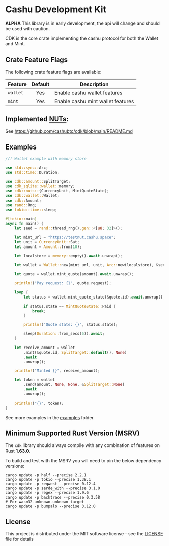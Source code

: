 
# Cashu Development Kit

**ALPHA** This library is in early development, the api will change and should be used with caution.

CDK is the core crate implementing the cashu protocol for both the Wallet and Mint.

## Crate Feature Flags

The following crate feature flags are available:

| Feature     | Default | Description                        |
|-------------|:-------:|------------------------------------|
| `wallet`    |   Yes   | Enable cashu wallet features       |
| `mint`      |   Yes   | Enable cashu mint wallet features  |

## Implemented [NUTs](https://github.com/cashubtc/nuts/):

See <https://github.com/cashubtc/cdk/blob/main/README.md>

## Examples

```rust
//! Wallet example with memory store

use std::sync::Arc;
use std::time::Duration;

use cdk::amount::SplitTarget;
use cdk_sqlite::wallet::memory;
use cdk::nuts::{CurrencyUnit, MintQuoteState};
use cdk::wallet::Wallet;
use cdk::Amount;
use rand::Rng;
use tokio::time::sleep;

#[tokio::main]
async fn main() {
    let seed = rand::thread_rng().gen::<[u8; 32]>();

    let mint_url = "https://testnut.cashu.space";
    let unit = CurrencyUnit::Sat;
    let amount = Amount::from(10);

    let localstore = memory::empty().await.unwrap();

    let wallet = Wallet::new(mint_url, unit, Arc::new(localstore), &seed, None, None);

    let quote = wallet.mint_quote(amount).await.unwrap();

    println!("Pay request: {}", quote.request);

    loop {
        let status = wallet.mint_quote_state(&quote.id).await.unwrap();

        if status.state == MintQuoteState::Paid {
            break;
        }

        println!("Quote state: {}", status.state);

        sleep(Duration::from_secs(5)).await;
    }

    let receive_amount = wallet
        .mint(&quote.id, SplitTarget::default(), None)
        .await
        .unwrap();

    println!("Minted {}", receive_amount);

    let token = wallet
        .send(amount, None, None, &SplitTarget::None)
        .await
        .unwrap();

    println!("{}", token);
}

```

See more examples in the [examples](./examples) folder.

## Minimum Supported Rust Version (MSRV)

The `cdk` library should always compile with any combination of features on Rust **1.63.0**.

To build and test with the MSRV you will need to pin the below dependency versions:

```shell
cargo update -p half --precise 2.2.1
cargo update -p tokio --precise 1.38.1
cargo update -p reqwest --precise 0.12.4
cargo update -p serde_with --precise 3.1.0
cargo update -p regex --precise 1.9.6
cargo update -p backtrace --precise 0.3.58
# For wasm32-unknown-unknown target
cargo update -p bumpalo --precise 3.12.0
```


## License

This project is distributed under the MIT software license - see the [LICENSE](../../LICENSE) file for details
